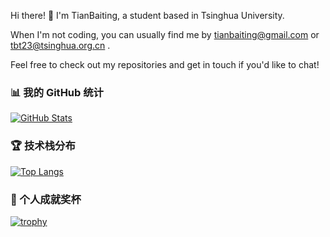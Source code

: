 Hi there! 👋 I'm TianBaiting, a student based in Tsinghua University.


When I'm not coding, you can usually find me by tianbaiting@gmail.com or tbt23@tsinghua.org.cn .

Feel free to check out my repositories and get in touch if you'd like to chat! 

### 📊 我的 GitHub 统计

[![GitHub Stats](https://github-readme-stats.vercel.app/api?username=tianbaiting&show_icons=true&theme=radical&include_all_commits=true&count_private=true&line_height=25)](https://github.com/tianbaiting)

### 🏆 技术栈分布

[![Top Langs](https://github-readme-stats.vercel.app/api/top-langs/?username=tianbaiting&layout=compact&theme=radical&langs_count=8)](https://github.com/tianbaiting)

### 🏅 个人成就奖杯

[![trophy](https://github-profile-trophy.vercel.app/?username=tianbaiting&theme=radical)](https://github.com/ryo-ma/github-profile-trophy)

<!---
tianbaiting/tianbaiting is a ✨ special ✨ repository because its `README.md` (this file) appears on your GitHub profile.
You can click the Preview link to take a look at your changes.
--->
